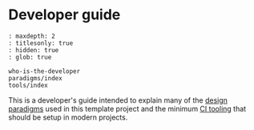 # Developer guide

```{toctree}
: maxdepth: 2
: titlesonly: true
: hidden: true
: glob: true

who-is-the-developer
paradigms/index
tools/index
```

This is a developer's guide intended to explain many of the [design paradigms]
used in this template project and the minimum [CI tooling] that should be setup
in modern projects.

[design paradigms]: paradigms/index.md
[CI tooling]: tools/index.md
